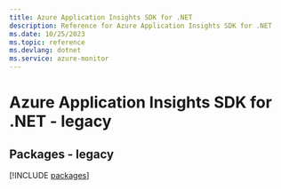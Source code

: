 ```yaml
---
title: Azure Application Insights SDK for .NET
description: Reference for Azure Application Insights SDK for .NET
ms.date: 10/25/2023
ms.topic: reference
ms.devlang: dotnet
ms.service: azure-monitor
---
```

# Azure Application Insights SDK for .NET - legacy
## Packages - legacy
[!INCLUDE [packages](application-insights-index.md)]